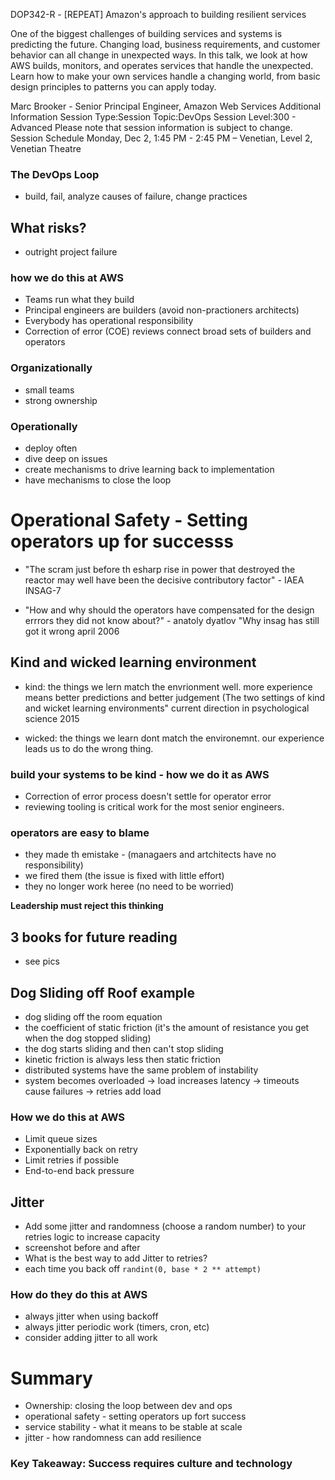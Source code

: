 DOP342-R - [REPEAT] Amazon's approach to building resilient services

One of the biggest challenges of building services and systems is predicting the future. Changing load, business requirements, and customer behavior can all change in unexpected ways. In this talk, we look at how AWS builds, monitors, and operates services that handle the unexpected. Learn how to make your own services handle a changing world, from basic design principles to patterns you can apply today.

Marc Brooker - Senior Principal Engineer, Amazon Web Services
Additional Information
Session Type:Session
Topic:DevOps
Session Level:300 - Advanced
Please note that session information is subject to change.
Session Schedule
Monday, Dec 2, 1:45 PM - 2:45 PM
– Venetian, Level 2, Venetian Theatre

### The DevOps Loop

- build, fail, analyze causes of failure, change practices

## What risks?

- outright project failure

### how we do this at AWS

- Teams run what they build
- Principal engineers are builders (avoid non-practioners architects)
- Everybody has operational responsibility
- Correction of error (COE) reviews connect broad sets of builders and operators

### Organizationally

- small teams
- strong ownership

### Operationally

- deploy often
- dive deep on issues
- create mechanisms to drive learning back to implementation
- have mechanisms to close the loop

# Operational Safety - Setting operators up for successs

- "The scram just before th esharp rise in power that destroyed the reactor may well have been the decisive contributory factor" - IAEA INSAG-7

- "How and why should the operators have compensated for the design errrors they did not know about?" - anatoly dyatlov "Why insag has still got it wrong april 2006

## Kind and wicked learning environment

- kind: the things we lern match the envrionment well. more experience means better predictions and better judgement (The two settings of kind and wicket learning environments" current direction in psychological science 2015

- wicked: the things we learn dont match the environemnt. our experience leads us to do the wrong thing.

### build your systems to be kind - how we do it as AWS

- Correction of error process doesn't settle for operator error
- reviewing tooling is critical work for the most senior engineers.

### operators are easy to blame

- they made th emistake - (managaers and artchitects have no responsibility)
- we fired them (the issue is fixed with little effort)
- they no longer work heree (no need to be worried)

**Leadership must reject this thinking**

## 3 books for future reading

- see pics

## Dog Sliding off Roof example

- dog sliding off the room equation
- the coefficient of static friction (it's the amount of resistance you get when the dog stopped sliding)
- the dog starts sliding and then can't stop sliding
- kinetic friction is always less then static friction
- distributed systems have the same problem of instability
- system becomes overloaded -> load increases latency -> timeouts cause failures -> retries add load

### How we do this at AWS

- Limit queue sizes
- Exponentially back on retry
- Limit retries if possible
- End-to-end back pressure

## Jitter

- Add some jitter and randomness (choose a random number) to your retries logic to increase capacity
- screenshot before and after
- What is the best way to add Jitter to retries?
- each time you back off `randint(0, base * 2 ** attempt)`

### How do they do this at AWS

- always jitter when using backoff
- always jitter periodic work (timers, cron, etc)
- consider adding jitter to all work


# Summary
- Ownership: closing the loop between dev and ops
- operational safety - setting operators up fort success
- service stability - what it means to be stable at scale
- jitter - how randomness can add resilience

### Key Takeaway: Success requires culture and technology
